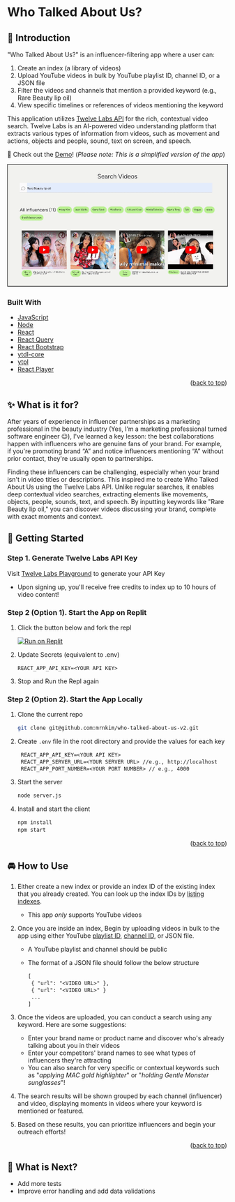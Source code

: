 <a id="readme-top"></a>

# Who Talked About Us?

## 👋 Introduction

"Who Talked About Us?" is an influencer-filtering app where a user can:

1. Create an index (a library of videos)
2. Upload YouTube videos in bulk by YouTube playlist ID, channel ID, or a JSON file
3. Filter the videos and channels that mention a provided keyword (e.g., Rare Beauty lip oil)
4. View specific timelines or references of videos mentioning the keyword

This application utilizes [Twelve Labs API](https://docs.twelvelabs.io/docs) for the rich, contextual video search. Twelve Labs is an AI-powered video understanding platform that extracts various types of information from videos, such as movement and actions, objects and people, sound, text on screen, and speech.

📌 Check out the [Demo](https://who-talked-about-us-vercel-client.vercel.app/)! (_Please note: This is a simplified version of the app_)

<div align="center">
  <a href="https://who-talked-about-us-vercel-client.vercel.app/">
    <img src="public/search.gif" alt="search result screenshot" style="border: 1px solid black;" />
  </a>
</div>

### Built With

- [JavaScript](https://developer.mozilla.org/en-US/docs/Web/JavaScript)
- [Node](https://nodejs.org/en)
- [React](https://react.dev/)
- [React Query](https://tanstack.com/query/latest)
- [React Bootstrap](https://react-bootstrap.netlify.app/)
- [ytdl-core](https://www.npmjs.com/package/ytdl-core)
- [ytpl](https://www.npmjs.com/package/ytpl)
- [React Player](https://www.npmjs.com/package/react-player)

<p align="right">(<a href="#readme-top">back to top</a>)</p>

## ✨ What is it for?

After years of experience in influencer partnerships as a marketing professional in the beauty industry (Yes, I’m a marketing professional turned software engineer 😉), I've learned a key lesson: the best collaborations happen with influencers who are genuine fans of your brand. For example, if you're promoting brand “A” and notice influencers mentioning “A” without prior contact, they're usually open to partnerships.

Finding these influencers can be challenging, especially when your brand isn't in video titles or descriptions. This inspired me to create Who Talked About Us using the Twelve Labs API. Unlike regular searches, it enables deep contextual video searches, extracting elements like movements, objects, people, sounds, text, and speech. By inputting keywords like "Rare Beauty lip oil," you can discover videos discussing your brand, complete with exact moments and context.

## 🔑 Getting Started

### Step 1. Generate Twelve Labs API Key

Visit [Twelve Labs Playground](https://playground.twelvelabs.io/) to generate your API Key

- Upon signing up, you'll receive free credits to index up to 10 hours of video content!

### Step 2 (Option 1). Start the App on Replit

1. Click the button below and fork the repl

   [![Run on Replit](https://replit.com/badge/github/mrnkim/who-talked-about-us-v2)](https://replit.com/@twelvelabs/who-talked-about-us-v2)

2. Update Secrets (equivalent to .env)

   ```
   REACT_APP_API_KEY=<YOUR API KEY>
   ```

3. Stop and Run the Repl again

### Step 2 (Option 2). Start the App Locally

1. Clone the current repo

   ```sh
   git clone git@github.com:mrnkim/who-talked-about-us-v2.git
   ```

2. Create `.env` file in the root directory and provide the values for each key

   ```
    REACT_APP_API_KEY=<YOUR API KEY>
    REACT_APP_SERVER_URL=<YOUR SERVER URL> //e.g., http://localhost
    REACT_APP_PORT_NUMBER=<YOUR PORT NUMBER> // e.g., 4000
   ```

3. Start the server

   ```sh
   node server.js
   ```

4. Install and start the client

   ```sh
   npm install
   npm start
   ```

<p align="right">(<a href="#readme-top">back to top</a>)</p>

## 🚘 How to Use

1. Either create a new index or provide an index ID of the existing index that you already created. You can look up the index IDs by [listing indexes](https://docs.twelvelabs.io/v1.2/reference/list-indexes).

   - This app _only_ supports YouTube videos

2. Once you are inside an index, Begin by uploading videos in bulk to the app using either YouTube [playlist ID](https://www.sociablekit.com/find-youtube-playlist-id/#:~:text=Go%20to%20your%20target%20YouTube,playlist%20ID%20is%20PLFs4vir_WsTwEd%2DnJgVJCZPNL3HALHHpF), [channel ID](https://mixedanalytics.com/blog/find-a-youtube-channel-id/), or JSON file.

   - A YouTube playlist and channel should be public
   - The format of a JSON file should follow the below structure

     ```
     [
      { "url": "<VIDEO URL>" },
      { "url": "<VIDEO URL>" }
      ...
     ]
     ```

3. Once the videos are uploaded, you can conduct a search using any keyword. Here are some suggestions:

   - Enter your brand name or product name and discover who's already talking about you in their videos
   - Enter your competitors' brand names to see what types of influencers they're attracting
   - You can also search for very specific or contextual keywords such as "_applying MAC gold highlighter_" or "_holding Gentle Monster sunglasses_"!

4. The search results will be shown grouped by each channel (influencer) and video, displaying moments in videos where your keyword is mentioned or featured.

5. Based on these results, you can prioritize influencers and begin your outreach efforts!

<p align="right">(<a href="#readme-top">back to top</a>)</p>

## 🎯 What is Next?

- Add more tests
- Improve error handling and add data validations
